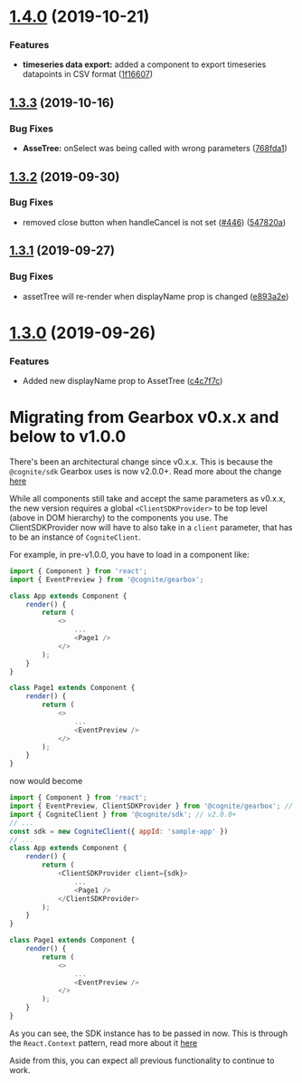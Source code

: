 # [1.4.0](https://github.com/cognitedata/gearbox.js/compare/v1.3.3...v1.4.0) (2019-10-21)


### Features

* **timeseries data export:** added a component to export timeseries datapoints in CSV format ([1f16607](https://github.com/cognitedata/gearbox.js/commit/1f166075199900b0ee685bd0ecb941a8733a0174))

## [1.3.3](https://github.com/cognitedata/gearbox.js/compare/v1.3.2...v1.3.3) (2019-10-16)


### Bug Fixes

* **AsseTree:** onSelect was being called with wrong parameters ([768fda1](https://github.com/cognitedata/gearbox.js/commit/768fda157e8228fef2d58f3011a45e149e5c89a7))

## [1.3.2](https://github.com/cognitedata/gearbox.js/compare/v1.3.1...v1.3.2) (2019-09-30)


### Bug Fixes

* removed close button when handleCancel is not set ([#446](https://github.com/cognitedata/gearbox.js/issues/446)) ([547820a](https://github.com/cognitedata/gearbox.js/commit/547820a))

## [1.3.1](https://github.com/cognitedata/gearbox.js/compare/v1.3.0...v1.3.1) (2019-09-27)


### Bug Fixes

* assetTree will re-render when displayName prop is changed ([e893a2e](https://github.com/cognitedata/gearbox.js/commit/e893a2e))

# [1.3.0](https://github.com/cognitedata/gearbox.js/compare/v1.2.0...v1.3.0) (2019-09-26)


### Features

* Added new displayName prop to AssetTree ([c4c7f7c](https://github.com/cognitedata/gearbox.js/commit/c4c7f7c))

# Migrating from Gearbox v0.x.x and below to v1.0.0

There's been an architectural change since v0.x.x. This is because the `@cognite/sdk` Gearbox uses is now v2.0.0+. Read more about the change [here](https://www.npmjs.com/package/@cognite/sdk)

While all components still take and accept the same parameters as v0.x.x, the new version requires a global `<ClientSDKProvider>` to be top level (above in DOM hierarchy) to the components you use. The ClientSDKProvider now will have to also take in a `client` parameter, that has to be an instance of `CogniteClient`.

For example, in pre-v1.0.0, you have to load in a component like:

```js
import { Component } from 'react';
import { EventPreview } from '@cognite/gearbox';

class App extends Component {
    render() {
        return (
            <>
                ...
                <Page1 />
            </>
        );
    }
}

class Page1 extends Component {
    render() {
        return (
            <>
                ...
                <EventPreview />
            </>
        );
    }
}
```

now would become


```js
import { Component } from 'react';
import { EventPreview, ClientSDKProvider } from '@cognite/gearbox'; //
import { CogniteClient } from '@cognite/sdk'; // v2.0.0+
// ...
const sdk = new CogniteClient({ appId: 'sample-app' })
// ...
class App extends Component {
    render() {
        return (
            <ClientSDKProvider client={sdk}>
                ...
                <Page1 />
            </ClientSDKProvider>
        );
    }
}

class Page1 extends Component {
    render() {
        return (
            <>
                ...
                <EventPreview />
            </>
        );
    }
}
```

As you can see, the SDK instance has to be passed in now. This is through the `React.Context` pattern, read more about it [here](https://reactjs.org/docs/context.html)

Aside from this, you can expect all previous functionality to continue to work.
